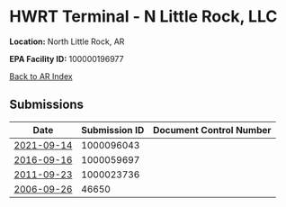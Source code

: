 # HWRT Terminal - N  Little Rock, LLC

**Location:** North Little Rock, AR

**EPA Facility ID:** 100000196977

[Back to AR Index](../../index.md)

## Submissions

| Date | Submission ID | Document Control Number |
|------|--------------|-------------------------|
| [2021-09-14](submissions/1000096043.md) | 1000096043 |  |
| [2016-09-16](submissions/1000059697.md) | 1000059697 |  |
| [2011-09-23](submissions/1000023736.md) | 1000023736 |  |
| [2006-09-26](submissions/46650.md) | 46650 |  |

